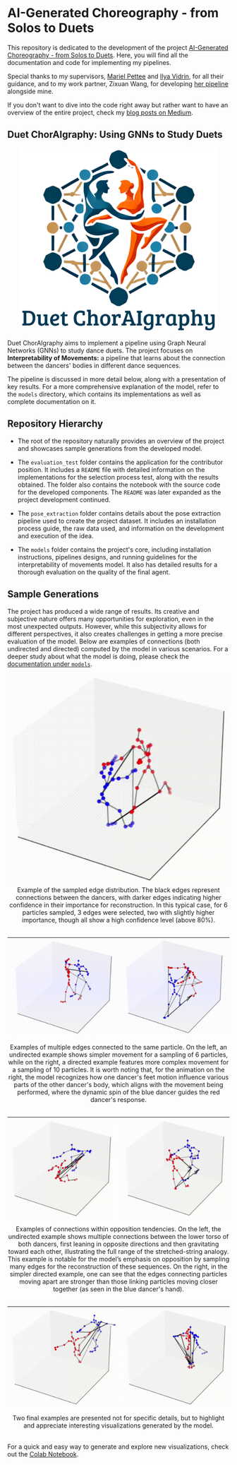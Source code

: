 # AI-Generated Choreography - from Solos to Duets

This repository is dedicated to the development of the project [AI-Generated Choreography - from Solos to Duets](https://humanai.foundation/gsoc/2024/proposal_ChoreoAI1.html). Here, you will find all the documentation and code for implementing my pipelines.

Special thanks to my supervisors, [Mariel Pettee](https://marielpettee.com/) and [Ilya Vidrin](https://www.ilyavidrin.com/), for all their guidance, and to my work partner, Zixuan Wang, for developing [her pipeline](https://github.com/humanai-foundation/ChoreoAI/tree/main/ChoreoAI_Zixuan_Wang) alongside mine.

If you don't want to dive into the code right away but rather want to have an overview of the entire project, check my [blog posts on Medium](https://medium.com/@luisvz).

## Duet ChorAIgraphy: Using GNNs to Study Duets

<div align="center">
    <img src="https://github.com/Luizerko/ai_choreo/blob/master/assets/duet_choraigraphy_logo.png", width="450">
</div>

Duet ChorAIgraphy aims to implement a pipeline using Graph Neural Networks (GNNs) to study dance duets. The project focuses on **Interpretability of Movements:** a pipeline that learns about the connection between the dancers' bodies in different dance sequences.

<!-- 2. **Generation of New Sequences:** A pipeline that uses these learned connections to generate new dance sequences. -->

The pipeline is discussed in more detail below, along with a presentation of key results. For a more comprehensive explanation of the model, refer to the `models` directory, which contains its implementations as well as complete documentation on it.

## Repository Hierarchy

- The root of the repository naturally provides an overview of the project and showcases sample generations from the developed model.

- The `evaluation_test` folder contains the application for the contributor position. It includes a `README` file with detailed information on the implementations for the selection process test, along with the results obtained. The folder also contains the notebook with the source code for the developed components. The `README` was later expanded as the project development continued.

- The `pose_extraction` folder contains details about the pose extraction pipeline used to create the project dataset. It includes an installation process guide, the raw data used, and information on the development and execution of the idea.

- The `models` folder contains the project's core, including installation instructions, pipelines designs, and running guidelines for the interpretability of movements model. It also has detailed results for a thorough evaluation on the quality of the final agent.

## Sample Generations

The project has produced a wide range of results. Its creative and subjective nature offers many opportunities for exploration, even in the most unexpected outputs. However, while this subjectivity allows for different perspectives, it also creates challenges in getting a more precise evaluation of the model. Below are examples of connections (both undirected and directed) computed by the model in various scenarios. For a deeper study about what the model is doing, please check the [documentation under `models`](https://github.com/Luizerko/ai_choreo/blob/master/models/README.md).

<div align="center">
    <img src="https://github.com/Luizerko/ai_choreo/blob/master/models/assets/low_hierarchy_edges.gif", width="500">
</div>
<div align="center">
    <span>Example of the sampled edge distribution. The black edges represent connections between the dancers, with darker edges indicating higher confidence in their importance for reconstruction. In this typical case, for 6 particles sampled, 3 edges were selected, two with slightly higher importance, though all show a high confidence level (above 80%).</span>
    <br><br>
</div>

|![](https://github.com/Luizerko/ai_choreo/blob/master/models/assets/multi_edge_part_1.gif)|![](https://github.com/Luizerko/ai_choreo/blob/master/models/assets/multi_edge_part_2.gif)|
|:-:|:-:|
<div align="center">
    <span>Examples of multiple edges connected to the same particle. On the left, an undirected example shows simpler movement for a sampling of 6 particles, while on the right, a directed example features more complex movement for a sampling of 10 particles. It is worth noting that, for the animation on the right, the model recognizes how one dancer's feet motion influence various parts of the other dancer's body, which aligns with the movement being performed, where the dynamic spin of the blue dancer guides the red dancer's response.</span>
    <br><br>
</div>

|![](https://github.com/Luizerko/ai_choreo/blob/master/models/assets/opposition_1.gif)|![](https://github.com/Luizerko/ai_choreo/blob/master/models/assets/opposition_2.gif)|
|:-:|:-:|
<div align="center">
    <span>Examples of connections within opposition tendencies. On the left, the undirected example shows multiple connections between the lower torso of both dancers, first leaning in opposite directions and then gravitating toward each other, illustrating the full range of the stretched-string analogy. This example is notable for the model’s emphasis on opposition by sampling many edges for the reconstruction of these sequences. On the right, in the simpler directed example, one can see that the edges connecting particles moving apart are stronger than those linking particles moving closer together (as seen in the blue dancer's hand).</span>
    <br><br>
</div>

|![](https://github.com/Luizerko/ai_choreo/blob/master/assets/beauty_1.gif)|![](https://github.com/Luizerko/ai_choreo/blob/master/assets/beauty_2.gif)|
|:-:|:-:|
<div align="center">
    <span>Two final examples are presented not for specific details, but to highlight and appreciate interesting visualizations generated by the model.</span>
    <br><br>
</div>

For a quick and easy way to generate and explore new visualizations, check out the [Colab Notebook](https://colab.research.google.com/drive/1KhX-Ppn9-BxAO4EX0BtfqPohdA09I6z5?usp=sharing).
